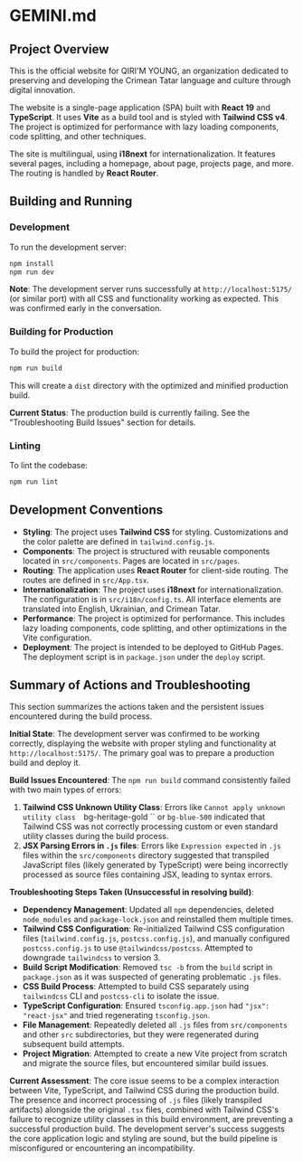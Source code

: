 # GEMINI.md

## Project Overview

This is the official website for QIRI'M YOUNG, an organization dedicated to preserving and developing the Crimean Tatar language and culture through digital innovation.

The website is a single-page application (SPA) built with **React 19** and **TypeScript**. It uses **Vite** as a build tool and is styled with **Tailwind CSS v4**. The project is optimized for performance with lazy loading components, code splitting, and other techniques.

The site is multilingual, using **i18next** for internationalization. It features several pages, including a homepage, about page, projects page, and more. The routing is handled by **React Router**.

## Building and Running

### Development

To run the development server:

```bash
npm install
npm run dev
```

**Note**: The development server runs successfully at `http://localhost:5175/` (or similar port) with all CSS and functionality working as expected. This was confirmed early in the conversation.

### Building for Production

To build the project for production:

```bash
npm run build
```

This will create a `dist` directory with the optimized and minified production build.

**Current Status**: The production build is currently failing. See the "Troubleshooting Build Issues" section for details.

### Linting

To lint the codebase:

```bash
npm run lint
```

## Development Conventions

*   **Styling**: The project uses **Tailwind CSS** for styling. Customizations and the color palette are defined in `tailwind.config.js`.
*   **Components**: The project is structured with reusable components located in `src/components`. Pages are located in `src/pages`.
*   **Routing**: The application uses **React Router** for client-side routing. The routes are defined in `src/App.tsx`.
*   **Internationalization**: The project uses **i18next** for internationalization. The configuration is in `src/i18n/config.ts`. All interface elements are translated into English, Ukrainian, and Crimean Tatar.
*   **Performance**: The project is optimized for performance. This includes lazy loading components, code splitting, and other optimizations in the Vite configuration.
*   **Deployment**: The project is intended to be deployed to GitHub Pages. The deployment script is in `package.json` under the `deploy` script.

## Summary of Actions and Troubleshooting

This section summarizes the actions taken and the persistent issues encountered during the build process.

**Initial State**: The development server was confirmed to be working correctly, displaying the website with proper styling and functionality at `http://localhost:5175/`. The primary goal was to prepare a production build and deploy it.

**Build Issues Encountered**: The `npm run build` command consistently failed with two main types of errors:

1.  **Tailwind CSS Unknown Utility Class**: Errors like `Cannot apply unknown utility class 
`bg-heritage-gold
`` or `bg-blue-500` indicated that Tailwind CSS was not correctly processing custom or even standard utility classes during the build process.
2.  **JSX Parsing Errors in `.js` files**: Errors like `Expression expected` in `.js` files within the `src/components` directory suggested that transpiled JavaScript files (likely generated by TypeScript) were being incorrectly processed as source files containing JSX, leading to syntax errors.

**Troubleshooting Steps Taken (Unsuccessful in resolving build)**:

*   **Dependency Management**: Updated all `npm` dependencies, deleted `node_modules` and `package-lock.json` and reinstalled them multiple times.
*   **Tailwind CSS Configuration**: Re-initialized Tailwind CSS configuration files (`tailwind.config.js`, `postcss.config.js`), and manually configured `postcss.config.js` to use `@tailwindcss/postcss`. Attempted to downgrade `tailwindcss` to version 3.
*   **Build Script Modification**: Removed `tsc -b` from the `build` script in `package.json` as it was suspected of generating problematic `.js` files.
*   **CSS Build Process**: Attempted to build CSS separately using `tailwindcss` CLI and `postcss-cli` to isolate the issue.
*   **TypeScript Configuration**: Ensured `tsconfig.app.json` had `"jsx": "react-jsx"` and tried regenerating `tsconfig.json`.
*   **File Management**: Repeatedly deleted all `.js` files from `src/components` and other `src` subdirectories, but they were regenerated during subsequent build attempts.
*   **Project Migration**: Attempted to create a new Vite project from scratch and migrate the source files, but encountered similar build issues.

**Current Assessment**: The core issue seems to be a complex interaction between Vite, TypeScript, and Tailwind CSS during the production build. The presence and incorrect processing of `.js` files (likely transpiled artifacts) alongside the original `.tsx` files, combined with Tailwind CSS's failure to recognize utility classes in this build environment, are preventing a successful production build. The development server's success suggests the core application logic and styling are sound, but the build pipeline is misconfigured or encountering an incompatibility.

